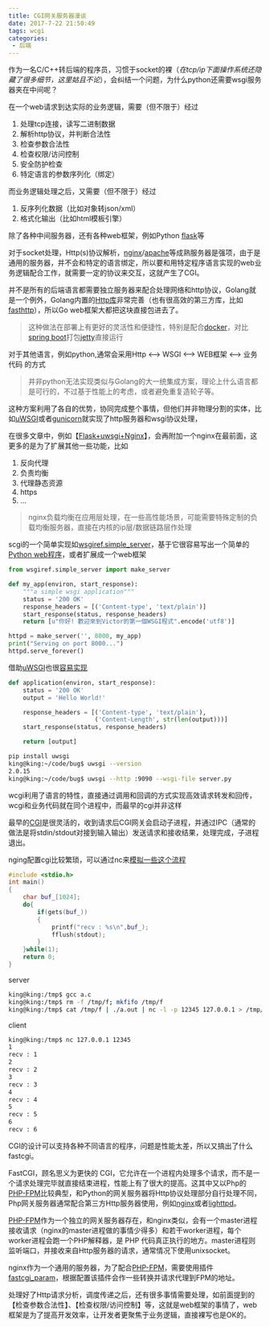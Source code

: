 ```yaml
---
title: CGI网关服务器漫谈
date: 2017-7-22 21:50:49
tags: wcgi
categories:
 - 后端
---
```


作为一名C/C++转后端的程序员，习惯于socket的裸（*在tcp/ip下面操作系统还隐藏了很多细节，这里姑且不论*），会纠结一个问题，为什么python还需要wsgi服务器夹在中间呢？

在一个web请求到达实际的业务逻辑，需要（但不限于）经过
1. 处理tcp连接，读写二进制数据
2. 解析http协议，并判断合法性
3. 检查参数合法性
4. 检查权限/访问控制
5. 安全防护检查
6. 特定语言的参数序列化（绑定）

而业务逻辑处理之后，又需要（但不限于）经过
1. 反序列化数据（比如对象转json/xml）
2. 格式化输出（比如html模板引擎）

除了各种中间服务器，还有各种web框架，例如Python [flask](http://flask.pocoo.org/)等

对于socket处理，Http(s)协议解析，[nginx](https://nginx.org/en/)/[apache](http://httpd.apache.org/)等成熟服务器是强项，由于是通用的服务器，并不会和特定的语言绑定，所以要和用特定程序语言实现的web业务逻辑配合工作，就需要一定的协议来交互，这就产生了CGI。

并不是所有的后端语言都需要独立服务器来配合处理网络和http协议，Golang就是一个例外，Golang内置的[Http库](https://golang.org/pkg/net/http/)非常完善（也有很高效的第三方库，比如[fasthttp](https://github.com/valyala/fasthttp)），所以Go web框架大都把这块直接包进去了。
> 这种做法在部署上有更好的灵活性和便捷性，特别是配合[docker](https://www.docker.com/)，对比[spring boot](https://projects.spring.io/spring-boot/)打包[jetty](http://www.eclipse.org/jetty/)直接运行

对于其他语言，例如python,通常会采用Http <--> WSGI <--> WEB框架 <--> 业务代码 的方式
> 并非python无法实现类似与Golang的大一统集成方案，理论上什么语言都是可行的，不过基于性能上的考虑，或者避免重复造轮子等。

这种方案利用了各自的优势，协同完成整个事情，但他们并非物理分割的实体，比如[uWSGI](https://uwsgi-docs.readthedocs.io/en/latest/)或者[gunicorn](http://gunicorn.org/)就实现了http服务器和wsgi协议处理，

在很多文章中，例如【[Flask+uwsgi+Nginx](http://www.jianshu.com/p/84978157c785)】，会再附加一个nginx在最前面，这更多的是为了扩展其他一些功能，比如
1. 反向代理
2. 负责均衡
3. 代理静态资源
4. https
5. ...

> nginx负载均衡在应用层处理，在一些高性能场景，可能需要特殊定制的负载均衡服务器，直接在内核的ip层/数据链路层作处理

scgi的一个简单实现如[wsgiref.simple_server](https://docs.python.org/2/library/wsgiref.html#module-wsgiref.simple_server)，基于它很容易写出一个简单的[Python web程序](http://blog.ez2learn.com/2010/01/27/introduction-to-wsgi/)，或者扩展成一个web框架

``` python
from wsgiref.simple_server import make_server

def my_app(environ, start_response):
    """a simple wsgi application"""
    status = '200 OK'
    response_headers = [('Content-type', 'text/plain')]
    start_response(status, response_headers)
    return [u"你好! 歡迎來到Victor的第一個WSGI程式".encode('utf8')]

httpd = make_server('', 8000, my_app)
print("Serving on port 8000...")
httpd.serve_forever()
```

借助[uWSGI](https://uwsgi-docs.readthedocs.io/en/latest/)也很[容易实现](http://www.bjhee.com/nginx-uwsgi.html)
``` python
def application(environ, start_response):
    status = '200 OK'
    output = 'Hello World!'

    response_headers = [('Content-type', 'text/plain'),
                        ('Content-Length', str(len(output)))]
    start_response(status, response_headers)

    return [output]
```

``` bash
pip install uwsgi
king@king:~/code/bug$ uwsgi --version
2.0.15
king@king:~/code/bug$ uwsgi --http :9090 --wsgi-file server.py
```

wcgi利用了语言的特性，直接通过调用和回调的方式实现高效请求转发和回传，wcgi和业务代码就在同个进程中，而最早的cgi并非这样

最早的[CGI](https://shenwang.blog.ustc.edu.cn/nginx%E5%92%8Cuwsgi%E9%80%9A%E4%BF%A1%E6%9C%BA%E5%88%B6/)是很灵活的，收到请求后CGI网关会启动子进程，并通过IPC（通常的做法是将stdin/stdout对接到输入输出）发送请求和接收结果，处理完成，子进程退出。

nging配置cgi比较繁琐，可以通过nc来[模拟一些这个流程](http://qjw.qiujinwu.com/blog/2013/12/22/nc_server)
``` cpp
#include <stdio.h>
int main()
{
    char buf_[1024];
    do{
        if(gets(buf_))
        {
            printf("recv : %s\n",buf_);
            fflush(stdout);
        }
    }while(1);
    return 0;
}
```
server
``` bash
king@king:/tmp$ gcc a.c
king@king:/tmp$ rm -f /tmp/f; mkfifo /tmp/f
king@king:/tmp$ cat /tmp/f | ./a.out | nc -l -p 12345 127.0.0.1 > /tmp/f
```
client
``` bash
king@king:/tmp$ nc 127.0.0.1 12345
1
recv : 1
2
recv : 2
3
recv : 3
4
recv : 4
5
recv : 5
6
recv : 6
```

CGI的设计可以支持各种不同语言的程序，问题是性能太差，所以又搞出了什么fastcgi。

FastCGI，顾名思义为更快的 CGI，它允许在一个进程内处理多个请求，而不是一个请求处理完毕就直接结束进程，性能上有了很大的提高。这其中又以Php的[PHP-FPM](https://php-fpm.org/)比较典型，和Python的网关服务器将Http协议处理部分自行处理不同，Php网关服务器通常配合第三方Http服务器使用，例如[nginx](https://nginx.org/en/)或者[lighttpd](https://www.lighttpd.net/)。

[PHP-FPM](https://zhuanlan.zhihu.com/p/20694204)作为一个独立的网关服务器存在，和nginx类似，会有一个master进程接收请求（nginx的master进程做的事情少得多）和若干worker进程，每个worker进程会跑一个PHP解释器，是 PHP 代码真正执行的地方。master进程则监听端口，并接收来自Http服务器的请求，通常情况下使用unixsocket。

nginx作为一个通用的服务器，为了配合[PHP-FPM](https://php-fpm.org/)，需要使用插件[fastcgi_param](https://www.nginx.com/resources/wiki/start/topics/examples/phpfcgi/)，根据配置该插件会作一些转换并请求代理到FPM的地址。

处理好了Http请求分析，调度传递之后，还有很多事情需要处理，如前面提到的【检查参数合法性】、【检查权限/访问控制】等，这就是web框架的事情了，web框架是为了提高开发效率，让开发者更聚焦于业务逻辑，直接裸写也是OK的。


